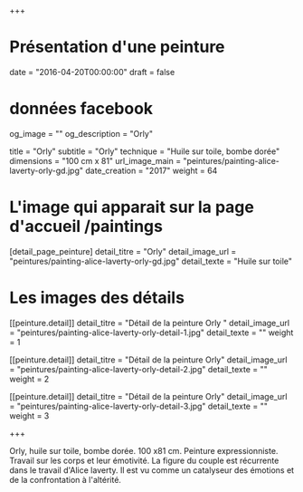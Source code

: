 +++
# Présentation d'une peinture
date = "2016-04-20T00:00:00"
draft = false

# données facebook
og_image = ""
og_description = "Orly"

title = "Orly"
subtitle = "Orly"
technique = "Huile sur toile, bombe dorée"
dimensions = "100 cm x 81"
url_image_main = "peintures/painting-alice-laverty-orly-gd.jpg"
date_creation = "2017"
weight = 64

# L'image qui apparait sur la page d'accueil /paintings
[detail_page_peinture]
detail_titre = "Orly"
detail_image_url = "peintures/painting-alice-laverty-orly-gd.jpg"
detail_texte = "Huile sur toile"

# Les images des détails
[[peinture.detail]]
detail_titre = "Détail de la peinture Orly "
detail_image_url = "peintures/painting-alice-laverty-orly-detail-1.jpg"
detail_texte = ""
weight = 1

[[peinture.detail]]
detail_titre = "Détail de la peinture Orly"
detail_image_url = "peintures/painting-alice-laverty-orly-detail-2.jpg"
detail_texte = ""
weight = 2

[[peinture.detail]]
detail_titre = "Détail de la peinture Orly"
detail_image_url = "peintures/painting-alice-laverty-orly-detail-3.jpg"
detail_texte = ""
weight = 3

+++

Orly, huile sur toile, bombe dorée. 100 x81 cm.
Peinture expressionniste. Travail sur les corps et leur émotivité.  La figure du couple est récurrente dans le travail d'Alice laverty.  Il est vu comme un catalyseur des émotions et de la confrontation à l'altérité.
